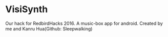 # VisiSynth
Our hack for RedbirdHacks 2016. A music-box app for android. Created by me and Kanru Hua(Github: Sleepwalking)

